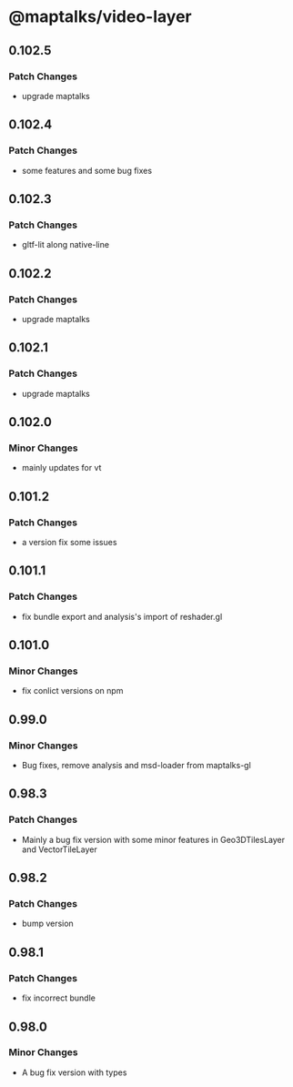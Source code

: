 # @maptalks/video-layer

## 0.102.5

### Patch Changes

- upgrade maptalks

## 0.102.4

### Patch Changes

- some features and some bug fixes

## 0.102.3

### Patch Changes

- gltf-lit along native-line

## 0.102.2

### Patch Changes

- upgrade maptalks

## 0.102.1

### Patch Changes

- upgrade maptalks

## 0.102.0

### Minor Changes

- mainly updates for vt

## 0.101.2

### Patch Changes

- a version fix some issues

## 0.101.1

### Patch Changes

- fix bundle export and analysis's import of reshader.gl

## 0.101.0

### Minor Changes

- fix conlict versions on npm

## 0.99.0

### Minor Changes

- Bug fixes, remove analysis and msd-loader from maptalks-gl

## 0.98.3

### Patch Changes

- Mainly a bug fix version with some minor features in Geo3DTilesLayer and VectorTileLayer

## 0.98.2

### Patch Changes

- bump version

## 0.98.1

### Patch Changes

- fix incorrect bundle

## 0.98.0

### Minor Changes

- A bug fix version with types
